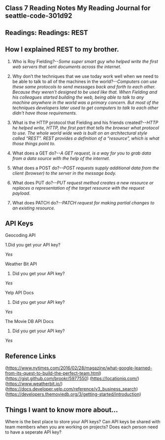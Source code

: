 ## Class 7 Reading Notes My Reading Journal for seattle-code-301d92

## Readings: Readings: REST

## How I explained REST to my brother.

1. Who is Roy Fielding?--*Some super smart guy who helped write the first web servers that sent documents across the internet.*

2. Why don’t the techniques that we use today work well when we need to be able to talk to all of the machines in the world?--*Computers can use these same protocols to send messages back and forth to each other.  Because they weren't designed to be used like that. When Fielding and his colleagues started building the web, being able to talk to any machine anywhere in the world was a primary concern. But most of the techniques developers later used to get computers to talk to each other didn't have those requirements.*

3. What is the HTTP protocol that Fielding and his friends created?--*HTTP he helped write, HTTP, the first part that tells the browser what protocol to use.   The whole world wide web is built on an architectural style called “REST”. REST provides a definition of a “resource”, which is what those things point to.*

4. What does a GET do?--*A GET request, is a way for you to grab data from a data source with the help of the internet.*

5. What does a POST do?--*POST requests supply additional data from the client (browser) to the server in the message body.*

6. What does PUT do?--*PUT request method creates a new resource or replaces a representation of the target resource with the request payload.*

7. What does PATCH do?--*PATCH request for making partial changes to an existing resource.*

## API Keys

Geocoding API

1.Did you get your API key?

*Yes*

Weather Bit API

1. Did you get your API key?

*Yes*

Yelp API Docs

1. Did you get your API key?

*Yes*

The Movie DB API Docs

1. Did you get your API key?

*Yes*

## Reference Links

(https://www.nytimes.com/2016/02/28/magazine/what-google-learned-from-its-quest-to-build-the-perfect-team.html)
(https://gist.github.com/brookr/5977550)
(https://locationiq.com/)
(https://www.weatherbit.io/)
(https://docs.developer.yelp.com/reference/v3_business_search)
(https://developers.themoviedb.org/3/getting-started/introduction)



## Things I want to know more about...

Where is the best place to store your API keys?  Can API keys be shared with team members when you are working on projects?  Does each person need to have a seperate API key?
